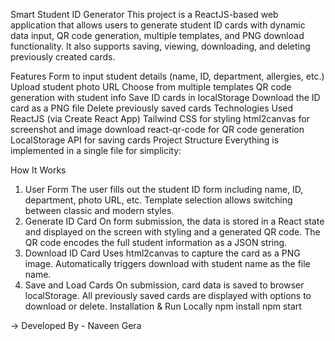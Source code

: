 Smart Student ID Generator
This project is a ReactJS-based web application that allows users to generate student ID cards with dynamic data input, QR code generation, multiple templates, and PNG download functionality. It also supports saving, viewing, downloading, and deleting previously created cards.

Features
Form to input student details (name, ID, department, allergies, etc.)
Upload student photo URL
Choose from multiple templates
QR code generation with student info
Save ID cards in localStorage
Download the ID card as a PNG file
Delete previously saved cards
Technologies Used
ReactJS (via Create React App)
Tailwind CSS for styling
html2canvas for screenshot and image download
react-qr-code for QR code generation
LocalStorage API for saving cards
Project Structure
Everything is implemented in a single file for simplicity:

How It Works
1. User Form
The user fills out the student ID form including name, ID, department, photo URL, etc.
Template selection allows switching between classic and modern styles.
2. Generate ID Card
On form submission, the data is stored in a React state and displayed on the screen with styling and a generated QR code.
The QR code encodes the full student information as a JSON string.
3. Download ID Card
Uses html2canvas to capture the card as a PNG image.
Automatically triggers download with student name as the file name.
4. Save and Load Cards
On submission, card data is saved to browser localStorage.
All previously saved cards are displayed with options to download or delete.
Installation & Run Locally
npm install npm start

-> Developed By - Naveen Gera

